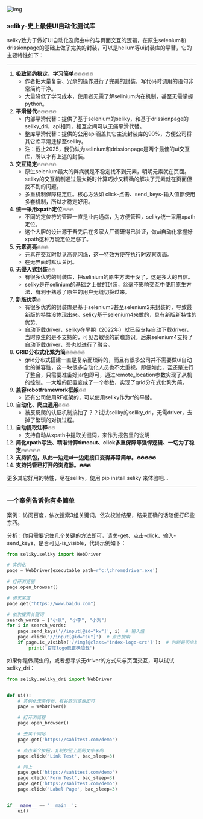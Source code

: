 ![img](seliky/seliky.jpg)

### seliky-史上最佳UI自动化测试库

seliky致力于做好UI自动化及爬虫中的与页面交互的逻辑，在原生selenium和drissionpage的基础上做了完美的封装，可以是helium等ui封装库的平替，它的主要特性如下：

------
1. **极致简约稳定，学习简单**🔥🔥🔥🔥🔥
   - 作者把大量复杂、冗余的操作进行了完美的封装，写代码时调用的语句非常简约干净。
   - 大量降低了学习成本，使用者无需了解selinium内在机制，甚至无需掌握python。
2. **平滑替代**🔥🔥🔥🔥🔥
   - 内部平滑代替：提供了基于selenium的seliky，和基于drissionpage的seliky_dri，api相同，相互之间可以无痛平滑代替。
   - 整库平滑代替：提供的公用api涵盖其它主流封装库的90%，方便公司将其它库平滑迁移至seliky。
   - 注：截止2025，我仍认为selinium和drissionpage是两个最佳的ui交互库，所以才有上述的封装。
3. **交互稳定**🔥🔥🔥🔥🔥
   - 原生selenium最大的弊病就是不稳定找不到元素，明明元素就在页面。seliky的交互机制通过最大耗时计算巧妙又精确的解决了元素就在页面但找不到的问题。
   - 多重机制保障稳定性。核心方法如 click-点击、send_keys-输入值都使用多套机制，所以才稳定好用。
4. **统一采用xpath定位**🔥🔥🔥
   - 不同的定位符的管理一直是业内通病，为方便管理，seliky统一采用xpath定位。
   - 这个大胆的设计源于吾先后在多家大厂调研得已验证，做ui自动化掌握好xpath这种万能定位足够了。
5. **元素高亮**🔥🔥🔥
   - 元素在交互时默认高亮闪烁，这一特效方便在执行时观察页面。
   - 在无界面时默认关闭。
6. **无侵入式封装**🔥🔥
   - 有很多优秀的封装库，把selinium的原生方法干没了，这是多大的自信。
   - seliky是在selinium的基础之上做的封装，丝毫不影响交互中使用原生方法，有利于熟悉了原生的用户无缝切换过来。
7. **新版优势**🔥
   - 有很多优秀的封装库是基于selenium3甚至selenium2来封装的，导致最新版的特性没体现出来。seliky基于selenium4来做的，具有新版新特性的优势。
   - 自动下载driver，seliky在早期（2022年）就已经支持自动下载driver，当时原生的是不支持的，可见吾敏锐的前瞻意识。后来selenium4支持了自动下载driver，吾也就进行了融合。
8. **GRID分布式化繁为简**🔥🔥🔥🔥🔥
   - grid分布式搭建一直是复杂而琐碎的，而且有很多公司并不需要做ui自动化的兼容性，这一块很多自动化人员也不太重视。即便如此，吾还是进行了整合，只需要准备好jar包即可，通过remote_location参数实现了从机的控制。一大堆的配置变成了一个参数，实现了grid分布式化繁为简。
9. **兼容robotframework框架**🔥🔥
   - 还有公司使用RF框架的，可以使用seliky作为rf的平替。
10. **自动化、爬虫通用**🔥🔥🔥
    - 被反反爬的认证机制搞怕了？？试试seliky的seliky_dri，无需driver，去掉了繁琐的对抗过程。
11. **自动提取注释**🔥🔥
    - 支持自动从xpath中提取关键词，来作为报告里的说明
12. **简化xpath写法、精准计算timeout、click多重保障等强悍逻辑、一切为了稳定**🔥🔥🔥🔥🔥
13. **支持抓包，从此一边走ui一边走接口变得非常简单。🔥🔥🔥🔥🔥**
14. **支持托管已打开的浏览器。🔥🔥🔥**

更多其它好用的特性，尽在seliky，使用 pip install seliky 来体验吧...

------



### 一个案例告诉你有多简单

案例：访问百度，依次搜索3组关键词，依次校验结果，结果正确的话随便打印些东西。

分析：你只需要记住几个关键的方法即可，请求-get、点击-click、输入-send_keys、是否可见-is_visible，代码示例如下：

```python
from seliky.seliky import WebDriver

# 实例化
page = WebDriver(executable_path=r'c:\chromedriver.exe')

# 打开浏览器
page.open_browser()

# 请求某度
page.get("https://www.baidu.com")

# 依次搜索关键词
search_words = ["小张", "小李", "小刘"]
for i in search_words:
    page.send_keys('//input[@id="kw"]', i)  # 输入值
    page.click('//input[@id="su"]')  # 点击搜索
    if page.is_visible('//img[@class="index-logo-src"]'):  # 判断是否出现logo
        print('百度logo已正确加载')

```

如果你是做爬虫的，或者想寻求无driver的方式来与页面交互，可以试试seliky_dri：

```python
from seliky.seliky_dri import WebDriver


def ui():
    # 实例化无需传参，有谷歌浏览器即可
    page = WebDriver()

    # 打开浏览器
    page.open_browser()

    # 去某个网站
    page.get('https://sahitest.com/demo')

    # 点击某个按钮，复制按钮上面的文字来的
    page.click('Link Test', bac_sleep=3)

    # 同上
    page.get('https://sahitest.com/demo')
    page.click('Form Test', bac_sleep=3)
    page.get('https://sahitest.com/demo')
    page.click('Label Page', bac_sleep=3)


if __name__ == '__main__':
    ui()

```

